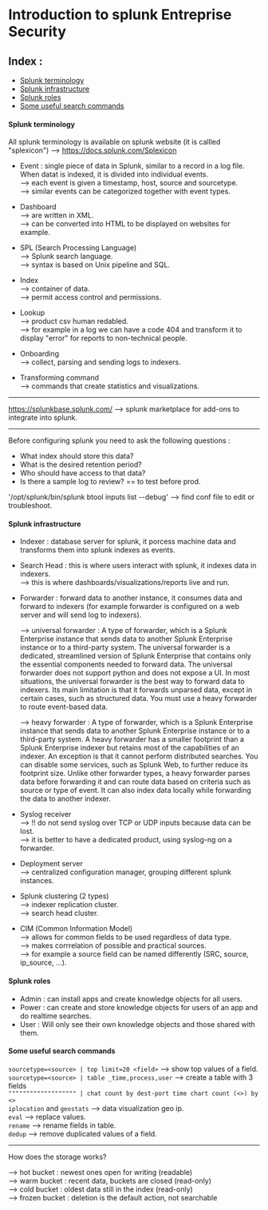 # Introduction to splunk Entreprise Security

## Index :
- [Splunk terminology](#splunk-terminology)
- [Splunk infrastructure](#splunk-infrastructure)
- [Splunk roles](#splunk-roles)
- [Some useful search commands](#some-useful-search-commands)

#### Splunk terminology

All splunk terminology is available on splunk website (it is callled "splexicon") --> https://docs.splunk.com/Splexicon

- Event : single piece of data in Splunk, similar to a record in a log file. When datat is indexed, it is divided into individual events.<br>
  --> each event is given a timestamp, host, source and sourcetype.<br>
  --> similar events can be categorized together with event types.<br>
 
- Dashboard<br>
  --> are written in XML.<br>
  --> can be converted into HTML to be displayed on websites for example.<br>
  
- SPL (Search Processing Language)<br>
  --> Splunk search language.<br>
  --> syntax is based on Unix pipeline and SQL.<br>
  
- Index<br>
  --> container of data.<br>
  --> permit access control and permissions.<br>
  
- Lookup<br>
  --> product csv human redabled.<br>
  --> for example in a log we can have a code 404 and transform it to display "error" for reports to non-technical people.<br>
  
- Onboarding<br>
  --> collect, parsing and sending logs to indexers.
  
- Transforming command<br>
  --> commands that create statistics and visualizations.<br>
  
-------------------------------------------------

https://splunkbase.splunk.com/ --> splunk marketplace for add-ons to integrate into splunk.<br>

-------------------------------------------------

Before configuring splunk you need to ask the following questions :<br>
- What index should store this data?<br>
- What is the desired retention period?<br>
- Who should have access to that data?<br>
- Is there a sample log to review? == to test before prod.<br>

'/opt/splunk/bin/splunk btool inputs list --debug' --> find conf file to edit or troubleshoot.<br>

#### Splunk infrastructure

- Indexer : database server for splunk, it porcess machine data and transforms them into splunk indexes as events.<br>

- Search Head : this is where users interact with splunk, it indexes data in indexers.<br>
  --> this is where dashboards/visualizations/reports live and run.<br>

- Forwarder : forward data to another instance, it consumes data and forward to indexers (for example forwarder is configured on a web server and will send log to indexers).<br>
  
  --> universal forwarder : A type of forwarder, which is a Splunk Enterprise instance that sends data to another Splunk Enterprise instance or to a third-party system. The universal forwarder is a dedicated, streamlined version of Splunk Enterprise that contains only the essential components needed to forward data. The universal forwarder does not support python and does not expose a UI. In most situations, the universal forwarder is the best way to forward data to indexers. Its main limitation is that it forwards unparsed data, except in certain cases, such as structured data. You must use a heavy forwarder to route event-based data.<br>
 
  --> heavy forwarder : A type of forwarder, which is a Splunk Enterprise instance that sends data to another Splunk Enterprise instance or to a third-party system. A heavy forwarder has a smaller footprint than a Splunk Enterprise indexer but retains most of the capabilities of an indexer. An exception is that it cannot perform distributed searches. You can disable some services, such as Splunk Web, to further reduce its footprint size. Unlike other forwarder types, a heavy forwarder parses data before forwarding it and can route data based on criteria such as source or type of event. It can also index data locally while forwarding the data to another indexer.<br>
  
- Syslog receiver<br>
  --> !! do not send syslog over TCP or UDP inputs because data can be lost.<br>
  --> it is better to have a dedicated product, using syslog-ng on a forwarder.<br>

- Deployment server<br>
  --> centralized configuration manager, grouping different splunk instances.<br>
  
- Splunk clustering (2 types)<br>
  --> indexer replication cluster.<br>
  --> search head cluster.<br>
  
- CIM (Common Information Model)<br>
  --> allows for common fields to be used regardless of data type.<br>
  --> makes corrrelation of possible and practical sources.<br>
  --> for example a source field can be named differently (SRC, source, ip_source, ...).<br>
  
#### Splunk roles

- Admin : can install apps and create knowledge objects for all users.<br>
- Power : can create and store knowledge objects for users of an app and do realtime searches.<br>
- User : Will only see their own knowledge objects and those shared with them.<br>
  
#### Some useful search commands

`sourcetype=<source> | top limit=20 <field>` --> show top values of a field.<br>
`sourcetype=<source> | table _time,process,user` --> create a table with 3 fields<br>
`""""""""""""""""""" | chat count by dest-port time chart count (<>) by <>`<br>
`iplocation` and `geostats`  --> data visualization geo ip.<br>
`eval` --> replace values.<br>
`rename` --> rename fields in table.<br>
`dedup` --> remove duplicated values of a field.<br>
  
---------------------------------------------

How does the storage works?<br>

--> hot bucket : newest ones open for writing (readable)<br>
--> warm bucket : recent data, buckets are closed (read-only)<br>
--> cold bucket : oldest data still in the index (read-only)<br>
--> frozen bucket : deletion is the default action, not searchable<br>

